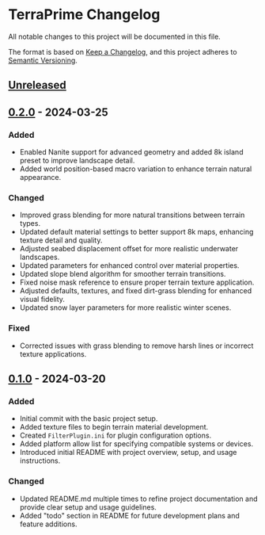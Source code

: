 
# TerraPrime Changelog

All notable changes to this project will be documented in this file.

The format is based on [Keep a Changelog](https://keepachangelog.com/en/1.1.0/), and this project adheres to [Semantic Versioning](https://semver.org/spec/v2.0.0.html).

## [Unreleased](https://github.com/OrchidIsle/TerraPrime/compare/0.2.0...HEAD)

## [0.2.0](https://github.com/OrchidIsle/TerraPrime/compare/0.1.0...0.2.0) - 2024-03-25

### Added

-   Enabled Nanite support for advanced geometry and added 8k island preset to improve landscape detail.
-   Added world position-based macro variation to enhance terrain natural appearance.

### Changed

-   Improved grass blending for more natural transitions between terrain types.
-   Updated default material settings to better support 8k maps, enhancing texture detail and quality.
-   Adjusted seabed displacement offset for more realistic underwater landscapes.
-   Updated parameters for enhanced control over material properties.
-   Updated slope blend algorithm for smoother terrain transitions.
-   Fixed noise mask reference to ensure proper terrain texture application.
-   Adjusted defaults, textures, and fixed dirt-grass blending for enhanced visual fidelity.
-   Updated snow layer parameters for more realistic winter scenes.

### Fixed

-   Corrected issues with grass blending to remove harsh lines or incorrect texture applications.

## [0.1.0](https://github.com/OrchidIsle/TerraPrime/releases/tag/0.1.0) - 2024-03-20

### Added

-   Initial commit with the basic project setup.
-   Added texture files to begin terrain material development.
-   Created `FilterPlugin.ini` for plugin configuration options.
-   Added platform allow list for specifying compatible systems or devices.
-   Introduced initial README with project overview, setup, and usage instructions.

### Changed

-   Updated README.md multiple times to refine project documentation and provide clear setup and usage guidelines.
-   Added "todo" section in README for future development plans and feature additions.
